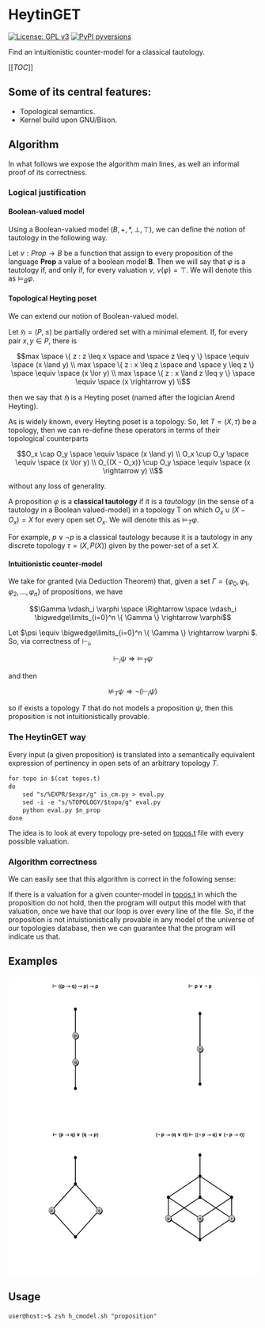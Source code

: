 # HeytinGET

[![License: GPL v3](https://img.shields.io/badge/License-GPLv3-blue.svg)](https://www.gnu.org/licenses/gpl-3.0)
[![PyPI pyversions](https://img.shields.io/github/pipenv/locked/python-version/metabolize/rq-dashboard-on-heroku)](https://pypi.python.org/pypi/ansicolortags/)

Find an intuitionistic counter-model for a classical tautology.

[[_TOC_]]

## Some of its central features:
- Topological semantics.
- Kernel build upon GNU/Bison.

## Algorithm

In what follows we expose the algorithm main lines, as well an informal proof of its correctness.

### Logical justification

#### Boolean-valued model

Using a Boolean-valued model $`(B, +, *, \bot, \top)`$, we can define the notion of tautology in the following way. 

Let $`v: Prop \rightarrow B`$ be a function that assign to every proposition of the language **Prop** a value of a boolean model **B**. Then we will say that $`\varphi`$ is a tautology if, and only if, for every valuation $`v`$, $`v(\varphi) = \top`$. We will denote this as $`\models_B \varphi`$.

#### Topological Heyting poset

We can extend our notion of Boolean-valued model.

Let $`\mathfrak{H} = (P, \leq)`$ be partially ordered set with a minimal element. If, for every pair $`x,y \in P`$, there is

```math
max \space \{ z : z \leq x \space and \space z \leq y \} \space \equiv \space (x \land y) \\
max \space \{ z : x \leq z \space and \space y \leq z \} \space \equiv \space (x \lor y) \\
max \space \{ z : x \land z \leq y \}  \space \equiv \space (x \rightarrow y) \\
```

then we say that $`\mathfrak{H}`$ is a Heyting poset (named after the logician Arend Heyting).

As is widely known, every Heyting poset is a topology. So, let $`T = (X, \tau)`$ be a topology, then we can re-define these operators in terms of their topological counterparts 

```math
O_x \cap O_y \space \equiv \space (x \land y) \\
O_x \cup O_y \space \equiv \space (x \lor y) \\
O_{(X - O_x)} \cup O_y  \space \equiv \space (x \rightarrow y) \\
```

without any loss of generality.

A proposition $`\varphi`$ is a **classical tautology** if it is a *tautology* (in the sense of a tautology in a Boolean valued-model) in a topology T on which $`O_x \cup (X - O_x) = X`$ for every open set $`O_x`$. We will denote this as $`\models_T \varphi`$.

For example, $`p \lor \neg p`$ is a classical tautology because it is a tautology in any discrete topology $`\tau = (X, P(X))`$ given by the power-set of a set *X*.


#### Intuitionistic counter-model 

We take for granted (via Deduction Theorem) that, given a set $`\Gamma = \{ \varphi_0, \varphi_1, \varphi_2, ..., \varphi_n \}`$ of propositions, we have

```math
\Gamma \vdash_i \varphi \space \Rightarrow \space \vdash_i \bigwedge\limits_{i=0}^n \{ \Gamma \} \rightarrow \varphi
```

Let $`\psi \equiv \bigwedge\limits_{i=0}^n \{ \Gamma \} \rightarrow \varphi `$. So, via correctness of $`\vdash_i`$,

```math
\vdash_i \psi \Rightarrow \models_T \psi
```

and then

```math
\nvDash_T \psi \Rightarrow \neg (\vdash_i \psi)
```

so if exists a topology $`T`$ that do not models a proposition $`\psi`$, then this proposition is not intuitionistically provable.

### The HeytinGET way

Every input (a given proposition) is translated into a semantically equivalent expression of pertinency in open sets of an arbitrary topology $`T`$.

```shell
for topo in $(cat topos.t)
do
	sed "s/%EXPR/$expr/g" is_cm.py > eval.py
	sed -i -e "s/%TOPOLOGY/$topo/g" eval.py 
	python eval.py $n_prop
done
```

The idea is to look at every topology pre-seted on [topos.t](src/topos.t) file with every possible valuation.

### Algorithm correctness

We can easily see that this algorithm is correct in the following sense: 

If there is a valuation for a given counter-model in [topos.t](src/topos.t) in which the proposition do not hold, then the program will output this model with that valuation, once we have that our loop is over every line of the file. So, if the proposition is not intuistionistically provable in any model of the universe of our topologies database, then we can guarantee that the program will indicate us that.

## Examples

<div align="center">

![Image description](res/examples.png)

</div>

## Usage

```console
user@host:~$ zsh h_cmodel.sh "proposition"
```
